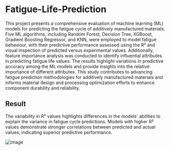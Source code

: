 # Fatigue-Life-Prediction

This project presents a comprehensive evaluation of machine learning (ML) models for predicting the fatigue cycle of additively manufactured materials. Five ML algorithms, including Random Forest, Decision Tree, XGBoost, Gradient Boosting Regressor, and KNN, were employed to model fatigue behaviour, with their predictive performance assessed using the R² and visual inspection of predicted versus experimental values. Additionally, feature importance analysis was conducted to identify influential attributes in predicting fatigue life values. The results highlight variations in predictive accuracy among the ML models and provide insights into the relative importance of different attributes. This study contributes to advancing fatigue prediction methodologies for additively manufactured materials and informs material design and processing optimization efforts to enhance component durability and reliability.

## Result

The variability in R² values highlights differences in the models' abilities to explain the variance in fatigue cycle predictions. Models with higher R² values demonstrate stronger correlations between predicted and actual values, indicating superior predictive performance.

![image](https://github.com/user-attachments/assets/8dae17ea-93c4-4047-b320-6cf884bbf783)
